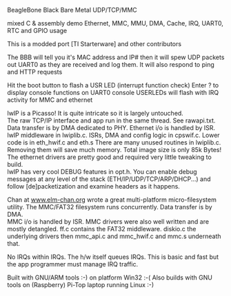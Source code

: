 
BeagleBone Black  Bare Metal UDP/TCP/MMC

mixed C & assembly 
demo Ethernet, MMC, MMU, DMA, Cache, IRQ, UART0, RTC and GPIO usage

This is a modded port [TI Starterware] and other contributors 

The BBB will tell you it's MAC address and IP# then it will spew 
UDP packets out UART0 as they are received and log them.
It will also respond to ping and HTTP requests  

Hit the boot button to flash a USR LED (interrupt function check)
Enter ? to display console functions on UART0 console
USERLEDs will flash with IRQ activity for MMC and ethernet

lwIP is a Picasso!  It is quite intricate so it is largely untouched.  
The raw TCP/IP interface and app run in the same thread.  See rawapi.txt.
Data transfer is by DMA dedicated to PHY.  Ethernet i/o is handled by ISR.  
lwIP middleware in lwiplib.c. ISRs, DMA and config logic in cpswif.c.  Lower 
code is in eth_hwif.c and eth.s  There are many unused routines in lwiplib.c.  
Removing them will save much memory.  Total image size is only 85k Bytes!  
The ethernet drivers are pretty good and required very little tweaking to build.  
lwIP has very cool DEBUG features in opt.h.  You can enable debug messages at 
any level of the stack (ETH/IP/UDP/TCP/ARP/DHCP...) and follow [de]packetization 
and examine headers as it happens.  

Chan at www.elm-chan.org wrote a great multi-platform micro-filesystem utility.
The MMC/FAT32 filesystem runs concurrently.  Data transfer is by DMA.  
MMC i/o is handled by ISR.  MMC drivers were also well written and are mostly 
detangled.  ff.c contains the FAT32 middleware.  diskio.c the underlying drivers
then mmc_api.c and mmc_hwif.c and mmc.s underneath that.

No IRQs within IRQs.  The h/w itself queues IRQs.  This is basic and fast but 
the app programmer must manage IRQ traffic.  

Built with GNU/ARM tools :-) on platform Win32 :-(
Also builds with GNU tools on (Raspberry) Pi-Top laptop running Linux :-) 
